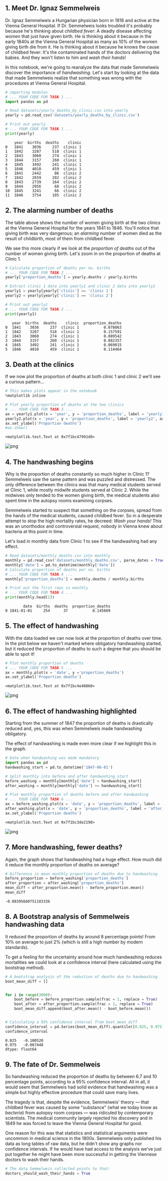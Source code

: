 
## 1. Meet Dr. Ignaz Semmelweis

<p>Dr. Ignaz Semmelweis a Hungarian physician born in 1818 and active at the Vienna General Hospital. If Dr. Semmelweis looks troubled it's probably because he's thinking about <em>childbed fever</em>: A deadly disease affecting women that just have given birth. He is thinking about it because in the early 1840s at the Vienna General Hospital as many as 10% of the women giving birth die from it. He is thinking about it because he knows the cause of childbed fever: It's the contaminated hands of the doctors delivering the babies. And they won't listen to him and <em>wash their hands</em>!</p>
<p>In this notebook, we're going to reanalyze the data that made Semmelweis discover the importance of <em>handwashing</em>. Let's start by looking at the data that made Semmelweis realize that something was wrong with the procedures at Vienna General Hospital.</p>


```python
# importing modules
# ... YOUR CODE FOR TASK 1 ...
import pandas as pd

# Read datasets/yearly_deaths_by_clinic.csv into yearly
yearly = pd.read_csv('datasets/yearly_deaths_by_clinic.csv')

# Print out yearly
# ... YOUR CODE FOR TASK 1 ...
print(yearly)
```

        year  births  deaths    clinic
    0   1841    3036     237  clinic 1
    1   1842    3287     518  clinic 1
    2   1843    3060     274  clinic 1
    3   1844    3157     260  clinic 1
    4   1845    3492     241  clinic 1
    5   1846    4010     459  clinic 1
    6   1841    2442      86  clinic 2
    7   1842    2659     202  clinic 2
    8   1843    2739     164  clinic 2
    9   1844    2956      68  clinic 2
    10  1845    3241      66  clinic 2
    11  1846    3754     105  clinic 2


## 2. The alarming number of deaths
<p>The table above shows the number of women giving birth at the two clinics at the Vienna General Hospital for the years 1841 to 1846. You'll notice that giving birth was very dangerous; an <em>alarming</em> number of women died as the result of childbirth, most of them from childbed fever.</p>
<p>We see this more clearly if we look at the <em>proportion of deaths</em> out of the number of women giving birth. Let's zoom in on the proportion of deaths at Clinic 1.</p>


```python
# Calculate proportion of deaths per no. births
# ... YOUR CODE FOR TASK 2 ...
yearly['proportion_deaths'] = yearly.deaths / yearly.births

# Extract clinic 1 data into yearly1 and clinic 2 data into yearly2
yearly1 = yearly[yearly['clinic'] == 'clinic 1']
yearly2 = yearly[yearly['clinic'] == 'clinic 2']

# Print out yearly1
# ... YOUR CODE FOR TASK 2 ...
print(yearly1)
```

       year  births  deaths    clinic  proportion_deaths
    0  1841    3036     237  clinic 1           0.078063
    1  1842    3287     518  clinic 1           0.157591
    2  1843    3060     274  clinic 1           0.089542
    3  1844    3157     260  clinic 1           0.082357
    4  1845    3492     241  clinic 1           0.069015
    5  1846    4010     459  clinic 1           0.114464


## 3. Death at the clinics
<p>If we now plot the proportion of deaths at both clinic 1 and clinic 2  we'll see a curious pattern...</p>


```python
# This makes plots appear in the notebook
%matplotlib inline

# Plot yearly proportion of deaths at the two clinics
# ... YOUR CODE FOR TASK 3 ...
ax = yearly1.plot(x = 'year', y = 'proportion_deaths', label = 'yearly1' )
yearly2.plot(x = 'year', y = 'proportion_deaths', label = 'yearly2', ax = ax)
ax.set_ylabel('Proportion deaths')
#ax.show()
```




    <matplotlib.text.Text at 0x7f1bc47991d0>




![png](output_5_1.png)


## 4. The handwashing begins
<p>Why is the proportion of deaths constantly so much higher in Clinic 1? Semmelweis saw the same pattern and was puzzled and distressed. The only difference between the clinics was that many medical students served at Clinic 1, while mostly midwife students served at Clinic 2. While the midwives only tended to the women giving birth, the medical students also spent time in the autopsy rooms examining corpses. </p>
<p>Semmelweis started to suspect that something on the corpses, spread from the hands of the medical students, caused childbed fever. So in a desperate attempt to stop the high mortality rates, he decreed: <em>Wash your hands!</em> This was an unorthodox and controversial request, nobody in Vienna knew about bacteria at this point in time. </p>
<p>Let's load in monthly data from Clinic 1 to see if the handwashing had any effect.</p>


```python
# Read datasets/monthly_deaths.csv into monthly
monthly = pd.read_csv('datasets/monthly_deaths.csv', parse_dates = True)
monthly['date'] = pd.to_datetime(monthly['date'])
# Calculate proportion of deaths per no. births
# ... YOUR CODE FOR TASK 4 ...
monthly['proportion_deaths'] = monthly.deaths / monthly.births

# Print out the first rows in monthly
# ... YOUR CODE FOR TASK 4 ...
print(monthly.head(1))
```

            date  births  deaths  proportion_deaths
    0 1841-01-01     254      37           0.145669


## 5. The effect of handwashing
<p>With the data loaded we can now look at the proportion of deaths over time. In the plot below we haven't marked where obligatory handwashing started, but it reduced the proportion of deaths to such a degree that you should be able to spot it!</p>


```python
# Plot monthly proportion of deaths
# ... YOUR CODE FOR TASK 5 ...
ax = monthly.plot(x = 'date', y ='proportion_deaths')
ax.set_ylabel('Proportion deaths')
```




    <matplotlib.text.Text at 0x7f1bc4e40860>




![png](output_9_1.png)


## 6. The effect of handwashing highlighted
<p>Starting from the summer of 1847 the proportion of deaths is drastically reduced and, yes, this was when Semmelweis made handwashing obligatory. </p>
<p>The effect of handwashing is made even more clear if we highlight this in the graph.</p>


```python
# Date when handwashing was made mandatory
import pandas as pd
handwashing_start = pd.to_datetime('1847-06-01')

# Split monthly into before and after handwashing_start
before_washing = monthly[monthly['date'] < handwashing_start]
after_washing = monthly[monthly['date'] >= handwashing_start]

# Plot monthly proportion of deaths before and after handwashing
# ... YOUR CODE FOR TASK 6 ...
ax = before_washing.plot(x = 'date', y = 'proportion_deaths', label = 'before_washing')
after_washing.plot(x = 'date', y = 'proportion_deaths', label = 'after_washing', ax = ax)
ax.set_ylabel('Proportion deaths')
```




    <matplotlib.text.Text at 0x7f1bc3de2198>




![png](output_11_1.png)


## 7. More handwashing, fewer deaths?
<p>Again, the graph shows that handwashing had a huge effect. How much did it reduce the monthly proportion of deaths on average?</p>


```python
# Difference in mean monthly proportion of deaths due to handwashing
before_proportion = before_washing['proportion_deaths']
after_proportion = after_washing['proportion_deaths']
mean_diff = after_proportion.mean() - before_proportion.mean()
mean_diff
```




    -0.08395660751183336



## 8. A Bootstrap analysis of Semmelweis handwashing data
<p>It reduced the proportion of deaths by around 8 percentage points! From 10% on average to just 2% (which is still a high number by modern standards). </p>
<p>To get a feeling for the uncertainty around how much handwashing reduces mortalities we could look at a confidence interval (here calculated using the bootstrap method).</p>


```python
# A bootstrap analysis of the reduction of deaths due to handwashing
boot_mean_diff = []


for i in range(3000):
    boot_before = before_proportion.sample(frac = 1, replace = True)
    boot_after = after_proportion.sample(frac = 1, replace = True)
    boot_mean_diff.append(boot_after.mean() - boot_before.mean())


# Calculating a 95% confidence interval from boot_mean_diff 
confidence_interval = pd.Series(boot_mean_diff).quantile([0.025, 0.975])
confidence_interval

```




    0.025   -0.100520
    0.975   -0.067448
    dtype: float64



## 9. The fate of Dr. Semmelweis
<p>So handwashing reduced the proportion of deaths by between 6.7 and 10 percentage points, according to a 95% confidence interval. All in all, it would seem that Semmelweis had solid evidence that handwashing was a simple but highly effective procedure that could save many lives.</p>
<p>The tragedy is that, despite the evidence, Semmelweis' theory — that childbed fever was caused by some "substance" (what we today know as <em>bacteria</em>) from autopsy room corpses — was ridiculed by contemporary scientists. The medical community largely rejected his discovery and in 1849 he was forced to leave the Vienna General Hospital for good.</p>
<p>One reason for this was that statistics and statistical arguments were uncommon in medical science in the 1800s. Semmelweis only published his data as long tables of raw data, but he didn't show any graphs nor confidence intervals. If he would have had access to the analysis we've just put together he might have been more successful in getting the Viennese doctors to wash their hands.</p>


```python
# The data Semmelweis collected points to that:
doctors_should_wash_their_hands = True
```
